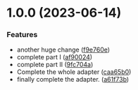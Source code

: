 # 1.0.0 (2023-06-14)


### Features

* another huge change ([f9e760e](https://github.com/CJGroup/justchat-koishi/commit/f9e760eac0a58366e97c829ebe7ec157f252bbd7))
* complete part I ([af90024](https://github.com/CJGroup/justchat-koishi/commit/af9002481a3994dfd5c0eee8ab68c9ce3b27f275))
* complete part II ([9fc704a](https://github.com/CJGroup/justchat-koishi/commit/9fc704a92d8b52a0bf6652f9763152968a274ab5))
* Complete the whole adapter ([caa65b0](https://github.com/CJGroup/justchat-koishi/commit/caa65b000025128b3461bc4288c104a8dfc9bfd6))
* finally complete the adapter. ([a61f73b](https://github.com/CJGroup/justchat-koishi/commit/a61f73bdf4b23def1597d3b2fb37cabc07fa983f))

